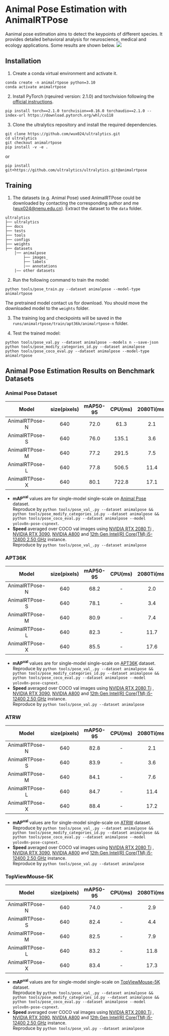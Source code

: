 # Animal Pose Estimation with AnimalRTPose

Aanimal pose estimation aims to detect the keypoints of different species. It provides detailed behavioral analysis for neuroscience, medical and ecology applications. Some results are shown below.
![](https://s3.bmp.ovh/imgs/2024/08/19/0e1d3cc45f840729.jpg)
## Installation

1. Create a conda virtual environment and activate it.

```
conda create -n animalrtpose python=3.10
conda activate animalrtpose
```

2. Install PyTorch (rqeuired version: 2.1.0) and torchvision following the [official instructions](https://pytorch.org/).

```
pip install torch==2.1.0 torchvision==0.16.0 torchaudio==2.1.0 --index-url https://download.pytorch.org/whl/cu118
```

3. Clone the ultralytics repository and install the required dependencies.

```
git clone https://github.com/wux024/ultralytics.git
cd ultralytics
git checkout animalrtpose
pip install -v -e .
```
or 
```
pip install git+https://github.com/ultralytics/ultralytics.git@animalrtpose
```

## Training

1. The datasets (e.g. Animal Pose) used AnimalRTPose could be downloaded by contacting the corresponding author and me (<EMAIL>wux024@nenu.edu.cn). Extract the dataset to the `data` folder.
```
ultralytics
├── ultralytics
├── docs
├── tests
├── tools
├── configs
├── weights
├── datasets
    │── animalpose
        ├── images_
        ├── labels
        |── annotations
    |—— other datasets
```

2. Run the following command to train the model:
```
python tools/pose_train.py --dataset animalpose --model-type animalrtpose
```
The pretrained model contact us for download. You should move the downloaded model to the `weights` folder.

3. The training log and checkpoints will be saved in the `runs/animalrtpose/train/apt36k/animalrtpose-n` folder.

4. Test the trained model:
``` 
python tools/pose_val.py --dataset animalpose --models n --save-json
python tools/pose_modify_categories_id.py --dataset animalpose
python tools/pose_coco_eval.py --dataset animalpose --model-type animalrtpose
```

## Animal Pose Estimation Results on Benchmark Datasets

### Animal Pose Dataset

| Model | size(pixels) | mAP50-95 | CPU(ms) | 2080Ti(ms) | 3090Ti(ms) | A800(ms) | Params(M) | GFLOPs |
| :-----: | :------------: | :--------: | :--------:| :-----------: | :--------: | :--------: | :---------: | :------: |
| AnimalRTPose-N| 640 | 72.0| 61.3| 2.1| 1.3 | 0.9 | 2.9 | 8.5 |
| AnimalRTPose-S| 640 | 76.0| 135.1| 3.6| 2.5 | 1.3 | 9.8 | 26.6 |
| AnimalRTPose-M| 640 | 77.2| 291.5| 7.5 | 4.9 | 2.4| 24.2|65.6|
| AnimalRTPose-L| 640 | 77.8| 506.5| 11.4 | 7.5  | 3.7 | 47.9|131.2|
| AnimalRTPose-X| 640 | 80.1| 722.8| 17.1 |  11.9 | 5.6| 74.8|204.6|

- **mAP<sup>val</sup>** values are for single-model single-scale on [Animal Pose](https://sites.google.com/view/animal-pose/) dataset. <br>Reproduce by `python tools/pose_val_.py --dataset animalpose && python tools/pose_modify_categories_id.py --dataset animalpose && python tools/pose_coco_eval.py --dataset animalpose --model yolov8n-pose-cspnext`.
- **Speed** averaged over COCO val images using [NVIDIA RTX 2080 Ti](https://www.nvidia.com/en-us/geforce/graphics-cards/rtx-2080-ti/) , [NVIDIA RTX 3090](https://www.nvidia.com/en-us/geforce/graphics-cards/30-series/rtx-3090/), [NVIDIA A800](https://www.nvidia.cn/content/dam/en-zz/Solutions/Data-Center/a100/pdf/PB-10577-001_v02.pdf) and [12th Gen Intel(R) Core(TM) i5-12400   2.50 GHz](https://www.intel.cn/content/www/cn/zh/products/sku/134586/intel-core-i512400-processor-18m-cache-up-to-4-40-ghz/specifications.html) instance. <br>Reproduce by `python tools/pose_val_.py --dataset animalpose`

### APT36K 

| Model | size(pixels) | mAP50-95 | CPU(ms) | 2080Ti(ms) | 3090Ti(ms) | A800(ms) | Params(M) | GFLOPs |
| :-----: | :------------: | :--------: | :--------:| :-----------: | :--------: | :--------: | :---------: | :------: |
| AnimalRTPose-N| 640 | 68.2| -| 2.0| 1.2 | - | 2.8 | 8.2 |
| AnimalRTPose-S| 640 | 78.1| -| 3.4| 2.3 | - | 9.7 | 26.3 |
| AnimalRTPose-M| 640 | 80.9| -| 7.4 | 4.7 | -| 25.1|66.0|
| AnimalRTPose-L| 640 | 82.3| -| 11.7 | 7.4  | - | 51.8|134.3|
| AnimalRTPose-X| 640 | 85.5| -| 17.6 |  11.9 | -| 80.8|209.5|

- **mAP<sup>val</sup>** values are for single-model single-scale on [APT36K](https://github.com/pandorgan/APT-36K?tab=readme-ov-file#demo) dataset. <br>Reproduce by `python tools/pose_val_.py --dataset animalpose && python tools/pose_modify_categories_id.py --dataset animalpose && python tools/pose_coco_eval.py --dataset animalpose --model yolov8n-pose-cspnext`.
- **Speed** averaged over COCO val images using [NVIDIA RTX 2080 Ti](https://www.nvidia.com/en-us/geforce/graphics-cards/rtx-2080-ti/) , [NVIDIA RTX 3090](https://www.nvidia.com/en-us/geforce/graphics-cards/30-series/rtx-3090/), [NVIDIA A800](https://www.nvidia.cn/content/dam/en-zz/Solutions/Data-Center/a100/pdf/PB-10577-001_v02.pdf) and [12th Gen Intel(R) Core(TM) i5-12400   2.50 GHz](https://www.intel.cn/content/www/cn/zh/products/sku/134586/intel-core-i512400-processor-18m-cache-up-to-4-40-ghz/specifications.html) instance. <br>Reproduce by `python tools/pose_val.py --dataset animalpose`

### ATRW

| Model | size(pixels) | mAP50-95 | CPU(ms) | 2080Ti(ms) | 3090Ti(ms) | A800(ms) | Params(M) | GFLOPs |
| :-----: | :------------: | :--------: | :--------:| :-----------: | :--------: | :--------: | :---------: | :------: |
| AnimalRTPose-N| 640 | 82.8| -| 2.1| - | - | 2.8 | 8.0 |
| AnimalRTPose-S| 640 | 83.9| -| 3.6| - | - | 9.6 | 25.9 |
| AnimalRTPose-M| 640 | 84.1| -| 7.6 | - | -| 24.0|64.9|
| AnimalRTPose-L| 640 | 84.7| -| 11.4 | -  | - | 47.9|131.2|
| AnimalRTPose-X| 640 | 88.4| -| 17.2 |  - | -| 74.8|204.5|

- **mAP<sup>val</sup>** values are for single-model single-scale on [ATRW](https://cvwc2019.github.io/index.html#body-home) dataset. <br>Reproduce by `python tools/pose_val_.py --dataset animalpose && python tools/pose_modify_categories_id.py --dataset animalpose && python tools/pose_coco_eval.py --dataset animalpose --model yolov8n-pose-cspnext`.
- **Speed** averaged over COCO val images using [NVIDIA RTX 2080 Ti](https://www.nvidia.com/en-us/geforce/graphics-cards/rtx-2080-ti/) , [NVIDIA RTX 3090](https://www.nvidia.com/en-us/geforce/graphics-cards/30-series/rtx-3090/), [NVIDIA A800](https://www.nvidia.cn/content/dam/en-zz/Solutions/Data-Center/a100/pdf/PB-10577-001_v02.pdf) and [12th Gen Intel(R) Core(TM) i5-12400   2.50 GHz](https://www.intel.cn/content/www/cn/zh/products/sku/134586/intel-core-i512400-processor-18m-cache-up-to-4-40-ghz/specifications.html) instance. <br>Reproduce by `python tools/pose_val.py --dataset animalpose`


### TopViewMouse-5K

| Model | size(pixels) | mAP50-95 | CPU(ms) | 2080Ti(ms) | 3090Ti(ms) | A800(ms) | Params(M) | GFLOPs |
| :-----: | :------------: | :--------: | :--------:| :-----------: | :--------: | :--------: | :---------: | :------: |
| AnimalRTPose-N| 640 | 74.0| -| 2.9| - | - | 3.1 | 9.3 |
| AnimalRTPose-S| 640 | 82.4| -| 4.4| - | - | 10.1 | 27.6 |
| AnimalRTPose-M| 640 | 82.5| -| 7.9 | - | -| 24.5|66.9|
| AnimalRTPose-L| 640 | 83.2| -| 11.8 | -  | - | 48.3|132.5|
| AnimalRTPose-X| 640 | 83.4| -| 17.3 |  - | -| 74.8|204.7|

- **mAP<sup>val</sup>** values are for single-model single-scale on [TopViewMouse-5K](https://doi.org/10.5281/zenodo.10618947) dataset. <br>Reproduce by `python tools/pose_val_.py --dataset animalpose && python tools/pose_modify_categories_id.py --dataset animalpose && python tools/pose_coco_eval.py --dataset animalpose --model yolov8n-pose-cspnext`.
- **Speed** averaged over COCO val images using [NVIDIA RTX 2080 Ti](https://www.nvidia.com/en-us/geforce/graphics-cards/rtx-2080-ti/) , [NVIDIA RTX 3090](https://www.nvidia.com/en-us/geforce/graphics-cards/30-series/rtx-3090/), [NVIDIA A800](https://www.nvidia.cn/content/dam/en-zz/Solutions/Data-Center/a100/pdf/PB-10577-001_v02.pdf) and [12th Gen Intel(R) Core(TM) i5-12400   2.50 GHz](https://www.intel.cn/content/www/cn/zh/products/sku/134586/intel-core-i512400-processor-18m-cache-up-to-4-40-ghz/specifications.html) instance. <br>Reproduce by `python tools/pose_val.py --dataset animalpose`